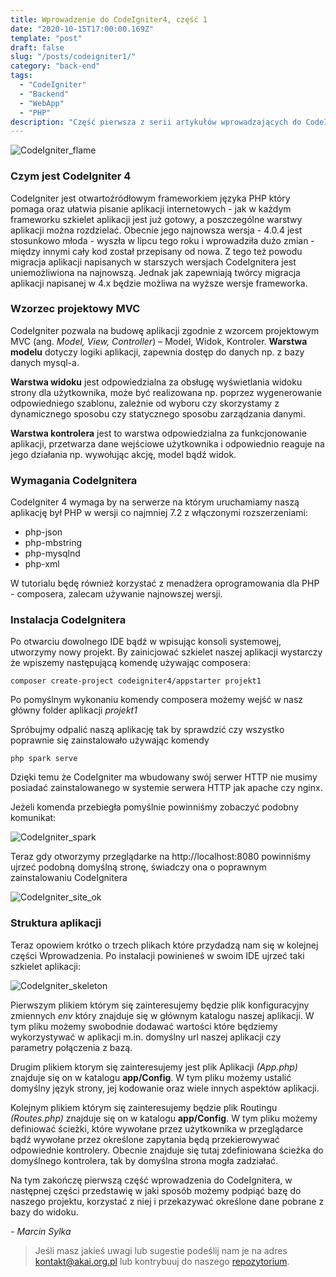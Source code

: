 ```yaml
---
title: Wprowadzenie do CodeIgniter4, część 1
date: "2020-10-15T17:00:00.169Z"
template: "post"
draft: false
slug: "/posts/codeigniter1/"
category: "back-end"
tags:
  - "CodeIgniter"
  - "Backend"
  - "WebApp"
  - "PHP"
description: "Część pierwsza z serii artykułów wprowadzających do CodeIgnitera"
---
```


![CodeIgniter_flame](/media/codeigniter.png)

### Czym jest CodeIgniter 4
CodeIgniter jest otwartoźródłowym frameworkiem języka PHP który pomaga oraz ułatwia pisanie aplikacji internetowych - jak w każdym frameworku szkielet aplikacji jest już gotowy, a poszczególne warstwy aplikacji można rozdzielać. Obecnie jego najnowsza wersja - 4.0.4 jest stosunkowo młoda - wyszła w lipcu tego roku i wprowadziła dużo zmian - między innymi cały kod został przepisany od nowa. Z tego też powodu migracja aplikacji napisanych w starszych wersjach CodeIgnitera jest uniemożliwiona na najnowszą. Jednak jak zapewniają twórcy migracja aplikacji napisanej w 4.x będzie możliwa na wyższe wersje frameworka. 

### Wzorzec projektowy MVC 
CodeIgniter pozwala na budowę aplikacji zgodnie z wzorcem projektowym MVC (ang. *Model, View, Controller*) – Model, Widok, Kontroler.
**Warstwa modelu** dotyczy logiki aplikacji, zapewnia dostęp do danych np. z bazy danych mysql-a.

**Warstwa widoku** jest odpowiedzialna za obsługę wyświetlania widoku strony dla użytkownika, może być realizowana np. poprzez wygenerowanie odpowiedniego szablonu, zależnie od wyboru czy skorzystamy z dynamicznego sposobu czy statycznego sposobu zarządzania danymi.

**Warstwa kontrolera** jest to warstwa odpowiedzialna za funkcjonowanie aplikacji, przetwarza dane wejściowe użytkownika i odpowiednio reaguje na jego działania np. wywołując akcję, model bądź widok.

### Wymagania CodeIgnitera
CodeIgniter 4 wymaga by na serwerze na którym uruchamiamy naszą aplikację był PHP w wersji co najmniej 7.2 z włączonymi rozszerzeniami:
- php-json
- php-mbstring
- php-mysqlnd
- php-xml

W tutorialu będę również korzystać z menadżera oprogramowania dla PHP - composera, zalecam używanie najnowszej wersji.

### Instalacja CodeIgnitera
Po otwarciu dowolnego IDE bądź w wpisując konsoli systemowej, utworzymy nowy projekt. By zainicjować szkielet naszej aplikacji wystarczy że wpiszemy następującą komendę używając composera:

```
composer create-project codeigniter4/appstarter projekt1
```
Po pomyślnym wykonaniu komendy composera możemy wejść w nasz główny folder aplikacji *projekt1*

Spróbujmy odpalić naszą aplikację tak by sprawdzić czy wszystko poprawnie się zainstalowało używając komendy
```
php spark serve
```
Dzięki temu że CodeIgniter ma wbudowany swój serwer HTTP nie musimy posiadać zainstalowanego w systemie serwera HTTP jak apache czy nginx.

Jeżeli komenda przebiegła pomyślnie powinniśmy zobaczyć podobny komunikat:

![CodeIgniter_spark](/media/codeigniter_php_spark_ok.png)

Teraz gdy otworzymy przeglądarke na http://localhost:8080 powinniśmy ujrzeć podobną domyślną stronę, świadczy ona o poprawnym zainstalowaniu CodeIgnitera

![CodeIgniter_site_ok](/media/codeigniter_php_site_ok.png)

### Struktura aplikacji
Teraz opowiem krótko o trzech plikach które przydadzą nam się w kolejnej części Wprowadzenia.
Po instalacji powinieneś w swoim IDE ujrzeć taki szkielet aplikacji:

![CodeIgniter_skeleton](/media/codeigniter_php_app_skeleton.png)

Pierwszym plikiem którym się zainteresujemy będzie plik konfiguracyjny zmiennych *env* który znajduje się w głównym katalogu naszej aplikacji. W tym pliku możemy swobodnie dodawać wartości które będziemy wykorzystywać w aplikacji m.in. domyślny url naszej aplikacji czy parametry połączenia z bazą. 

Drugim plikiem ktorym się zainteresujemy jest plik Aplikacji *(App.php)*
znajduje się on w katalogu **app/Config**.
W tym pliku możemy ustalić domyślny język strony, jej kodowanie oraz wiele innych aspektów aplikacji.

Kolejnym plikiem którym się zainteresujemy będzie plik Routingu *(Routes.php)* znajduje się on w katalogu **app/Config**.
W tym pliku możemy definiować ścieżki, które wywołane przez użytkownika w przeglądarce bądź wywołane przez określone zapytania będą przekierowywać odpowiednie kontrolery. Obecnie znajduje się tutaj zdefiniowana ścieżka do domyślnego kontrolera, tak by domyślna strona mogła zadziałać.

Na tym zakończę pierwszą część wprowadzenia do CodeIgnitera, w następnej części przedstawię w jaki sposób możemy podpiąć bazę do naszego projektu, korzystać z niej i przekazywać określone dane pobrane z bazy do widoku.


*- Marcin Sylka*

> Jeśli masz jakieś uwagi lub sugestie podeślij nam je na adres [kontakt@akai.org.pl](mailto:kontakt@akai.org.pl) lub kontrybuuj do naszego [repozytorium](https://github.com/akai-org/blog).













